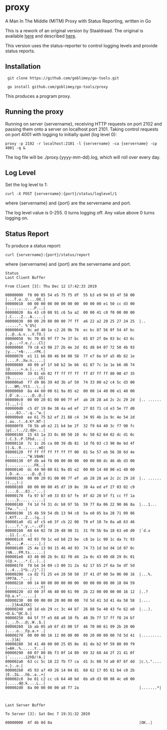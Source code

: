 # proxy

A Man In The Middle (MITM) Proxy with Status Reporting, written in Go

This is a rework of an original version by Staaldraad.
The original is available [here](https://github.com/staaldraad/tcpprox)
and described [here](https://staaldraad.github.io/2016/12/11/tcpprox/).

This version uses the status-reporter to control logging levels and provide status reports.

## Installation

     git clone https://github.com/goblimey/go-tools.git

     go install github.com/goblimey/go-tools/proxy


This produces a program proxy.


## Running the proxy

Running on server {servername},
receiving HTTP requests on port 2102
and passing them onto a server on localhost port 2101.
Taking control requests on port 4001
with logging to initially quiet (log level 0):

    proxy -p 2102 -r localhost:2101 -l {servername} -ca {servername} -cp 4001 -q &

The log file will be ./proxy.{yyyy-mm-dd}.log, which will roll over every day.


## Log Level

Set the log level to 1:

    curl -X POST {servername}:{port}/status/loglevel/1

where {servername} and {port} are the servername and port.

The log level value is 0-255.  0 turns logging off.
Any value above 0 turns logging on.


## Status Report

To produce a status report:

    curl {servername}:{port}/status/report

where {servername} and {port} are the servername and port.
 
```
Status
Last Client Buffer

From Client [3]: Thu Dec 12 17:42:33 2019

00000000  f8 00 05 54 e5 75 f5 df  55 b3 e9 94 b5 4f 58 00  |...T.u..U....OX.|
00000010  00 00 00 00 00 00 00 00  00 00 00 e1 50 cc d3 00  |............P...|
00000020  8a 43 c0 00 91 c6 5a a2  00 00 41 c0 f0 00 00 00  |.C....Z...A.....|
00000030  00 00 20 80 00 00 7f ff  a6 22 a2 20 25 27 24 25  |.. ......". %'$%|
00000040  9c ad 40 1e c2 26 9b 76  ec bc 87 56 0f 54 4f bc  |..@..&.v...V.TO.|
00000050  9c 70 05 9f f7 7e 37 bc  65 87 2f 0e 03 bc 43 6c  |.p...~7.e./...Cl|
00000060  79 c8 e3 98 27 2b 4e 2d  01 d8 84 07 72 50 4b 93  |y...'+N-....rPK.|
00000070  e1 11 b6 80 46 04 08 58  77 e7 6e bf a5 0b 82 1e  |....F..Xw.n.....|
00000080  40 09 af 1f b8 b2 3e b6  61 87 7c 1e 1e b6 d8 74  |@.....>.a.|....t|
00000090  39 01 eb 02 ff ff ff ff  ff d7 ff ff 80 00 47 35  |9.............G5|
000000a0  f7 d9 86 39 4d 3b af 59  74 33 80 e2 c4 5c d3 00  |...9M;.Yt3...\..|
000000b0  8a 44 60 00 61 9a 05 e2  00 00 14 40 00 e1 40 00  |.D`.a......@..@.|
000000c0  00 00 20 01 00 00 7f ef  ab 28 28 a4 2c 2c 29 2d  |.. ......((.,,)-|
000000d0  c5 d7 19 8e 38 4a ed ef  27 03 71 cd e3 5e 77 d0  |....8J..'.q..^w.|
000000e0  ee 61 75 b2 ef 21 88 c4  34 95 4b 2a 9c 4e 54 2d  |.au..!..4.K*.NT-|
000000f0  70 5b a0 e2 21 b4 be 2f  32 f9 64 40 3c f7 90 fc  |p[..!../2.d@<...|
00000100  15 43 1a 33 0c 80 50 10  6c 50 62 64 02 dc d1 0c  |.C.3..P.lPbd....|
00000110  7c 1c 26 ca 00 39 db 81  1d f6 03 c3 90 0e 6d 4f  ||.&..9........mO|
00000120  ff ff ff ff ff ff ff 00  01 5e 57 eb 56 38 6d 4e  |.........^W.V8mN|
00000130  0f db a4 f8 00 00 00 00  00 00 00 dc 46 4b d3 00  |............FK..|
00000140  dc 44 90 00 61 9a 05 e2  00 00 14 40 00 e1 40 00  |.D..a......@..@.|
00000150  00 00 20 01 00 00 7f ef  ab 28 28 a4 2c 2c 29 2d  |.. ......((.,,)-|
00000160  80 00 00 00 45 d7 19 8e  38 4a ed ef 27 03 02 c9  |....E...8J..'...|
00000170  fa 97 b7 e0 33 83 b7 fe  8f d2 20 bf f1 cc ff 1a  |....3..... .....|
00000180  f4 1d f4 31 dc b8 97 5b  59 77 8a 06 22 90 86 8a  |...1...[Yw.."...|
00000190  15 4b 59 54 db 13 94 c8  5a e0 85 ba 28 71 09 86  |.KYT....Z...(q..|
000001a0  d1 af c5 e6 3f cb 22 08  79 ef 10 7e 0a a8 63 46  |....?.".y..~..cF|
000001b0  60 64 02 78 20 d8 98 31  31 f0 5b 9a 18 63 e0 d0  |`d.x ..11.[..c..|
000001c0  4d 93 f0 1c ed b8 23 be  c8 1e 1c 90 1c da 7c 93  |M.....#.......|.|
000001d0  25 4e 13 9d 15 46 4d 93  74 73 1d bd d4 1d 07 0c  |%N...FM.ts......|
000001e0  43 40 00 2b 0c 82 f0 d4  2a 0c 43 00 d8 29 0c 01  |C@.+....*.C..)..|
000001f0  f0 b4 34 09 c3 00 31 2a  62 17 b5 2f 6a 5e df 5d  |..4...1*b../j^.]|
00000200  ca d2 f1 25 e4 28 50 50  37 41 df 00 5e 06 00 16  |...%.(PP7A..^...|
00000210  00 14 80 00 00 00 00 00  00 00 00 00 00 18 04 59  |...............Y|
00000220  d3 00 3f 46 40 00 61 99  2b 22 00 00 00 00 16 12  |..?F@.a.+"......|
00000230  00 00 00 00 20 00 00 00  7d 5d 41 3d 41 4a 58 58  |.... ...}]A=AJXX|
00000240  e8 1d eb 29 cc 3c 44 b7  26 88 5e 40 43 fe 62 e0  |...).<D.&.^@C.b.|
00000250  84 5f 7f e5 68 a0 10 fb  40 3b 7f 57 ff f8 24 b7  |._..h...@;.W..$.|
00000260  1b ab 05 a9 6f d3 00 5f  46 70 00 61 99 2b 20 00  |....o.._Fp.a.+ .|
00000270  00 00 00 16 12 00 00 00  00 20 00 00 00 7d 5d 41  |......... ...}]A|
00000280  3d 41 48 00 00 25 85 8e  81 de b2 9f 59 80 89 f9  |=AH..%......Y...|
00000290  60 07 80 8b f3 0f 14 89  69 32 68 44 2f 21 41 0f  |`.......i2hD/!A.|
000002a0  63 cc 5c 18 22 fb f7 ca  d1 3c 08 7d a0 07 6f dd  |c.\."....<.}..o.|
000002b0  45 93 a7 49 26 14 04 81  68 62 17 05 61 b4 c0 2b  |E..I&...hb..a..+|
000002c0  be 01 c2 cc c6 64 40 bd  6b a9 d3 00 08 4c e0 00  |.....d@.k....L..|
000002d0  8a 00 00 00 00 a8 f7 2a                           |.......*|



Last Server Buffer

To Server [3]: Sat Dec 7 19:31:32 2019

00000000  4f 4b 0d 0a                                       |OK..|
```
